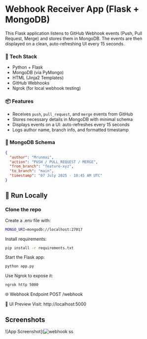 # Webhook Receiver App (Flask + MongoDB)

This Flask application listens to GitHub Webhook events (Push, Pull Request, Merge) and stores them in MongoDB. The events are then displayed on a clean, auto-refreshing UI every 15 seconds.

### 🔧 Tech Stack
- Python + Flask
- MongoDB (via PyMongo)
- HTML (Jinja2 Templates)
- GitHub Webhooks
- Ngrok (for local webhook testing)

### 📦 Features
- Receives `push`, `pull_request`, and `merge` events from GitHub
- Stores necessary details in MongoDB with minimal schema
- Displays events on a UI: auto-refreshes every 15 seconds
- Logs author name, branch info, and formatted timestamp

### 📁 MongoDB Schema
```json
{
  "author": "Mrunmai",
  "action": "PUSH / PULL_REQUEST / MERGE",
  "from_branch": "feature-xyz",
  "to_branch": "main",
  "timestamp": "07 July 2025 - 10:45 AM UTC"
}
```
## 🚀 Run Locally
### Clone the repo

Create a .env file with:
```bash
MONGO_URI=mongodb://localhost:27017
```
Install requirements:
```bash
pip install -r requirements.txt
```
Start the Flask app:
```bash
python app.py
```
Use Ngrok to expose it:
```bash
ngrok http 5000
```

🌐 Webhook Endpoint
POST /webhook

📄 UI Preview
Visit: http://localhost:5000

## Screenshots

![App Screenshot](![webhook ss](https://github.com/user-attachments/assets/a001fb8b-87d0-4d0e-94a8-6a194d80da69)

